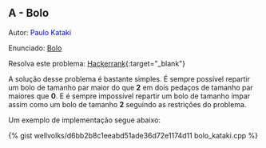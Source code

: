 ## A - Bolo
<div id="bolo"></div>

Autor: <font color = "blue">Paulo Kataki</font>

Enunciado: [Bolo][pa]

Resolva este problema: [Hackerrank][hackerrank-a]{:target="_blank"}

A solução desse problema é bastante simples.
É sempre possível repartir um bolo de tamanho par maior do que <b>2</b> em dois pedaços de tamanho par maiores que <b>0</b>. E é sempre impossível repartir um bolo de tamanho ímpar assim como um bolo de tamanho <b>2</b> seguindo as restrições do problema.

Um exemplo de implementação segue abaixo:

{% gist wellvolks/d6bb2b8c1eeabd51ade36d72e1174d11 bolo_kataki.cpp %}

[pa]:https://github.com/maratonago/maratonago.github.io/raw/master/_includes/pdfs/primeira_comp_inf_ufg/A.pdf
[hackerrank-a]:		https://www.urionlinejudge.com.br/judge/pt/problems/view/1585
